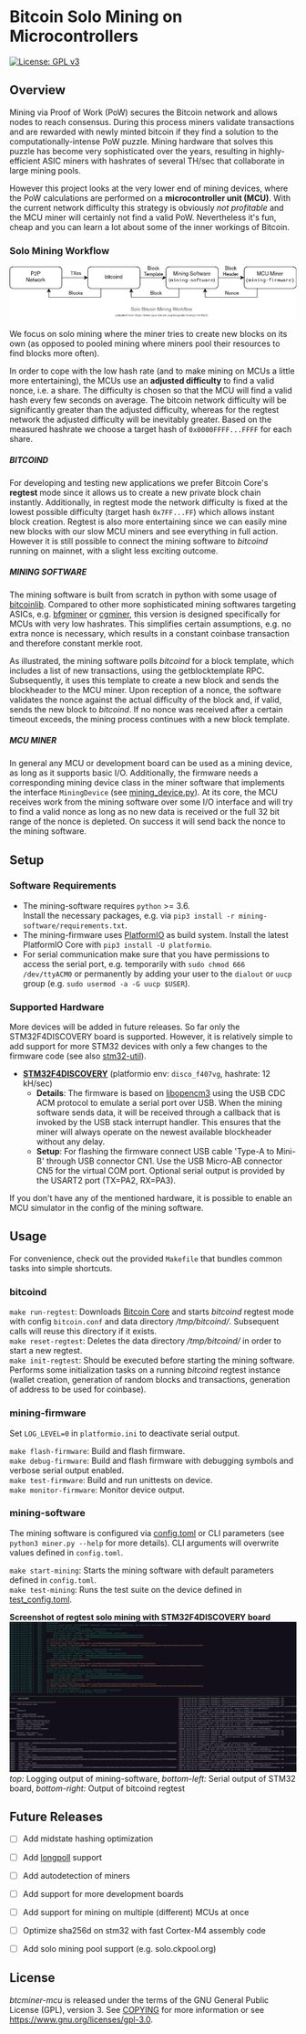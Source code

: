 # Bitcoin Solo Mining on Microcontrollers

[![License: GPL v3](https://img.shields.io/badge/License-GPLv3-blue.svg)](https://www.gnu.org/licenses/gpl-3.0)

## Overview
Mining via Proof of Work (PoW) secures the Bitcoin network and allows nodes to reach consensus. During this process miners validate transactions and are rewarded with newly minted bitcoin if they find a solution to the computationally-intense PoW puzzle. Mining hardware that solves this puzzle has become very sophisticated over the years, resulting in highly-efficient ASIC miners with hashrates of several TH/sec that collaborate in large mining pools.

However this project looks at the very lower end of mining devices, where the PoW calculations are performed on a **microcontroller unit (MCU)**. With the current network difficulty this strategy is obviously *not profitable* and the MCU miner will certainly not find a valid PoW. Nevertheless it's fun, cheap and you can learn a lot about some of the inner workings of Bitcoin.

### Solo Mining Workflow
<img src="img/solo_mining_mcu.jpg">

We focus on solo mining where the miner tries to create new blocks on its own (as opposed to pooled mining where miners pool their resources to find blocks more often).

In order to cope with the low hash rate (and to make mining on MCUs a little more entertaining), the MCUs use an **adjusted difficulty** to find a valid nonce, i.e. a share. The difficulty is chosen so that the MCU will find a valid hash every few seconds on average. The bitcoin network difficulty will be significantly greater than the adjusted difficulty, whereas for the regtest network the adjusted difficulty will be inevitably greater. Based on the measured hashrate we choose a target hash of `0x0000FFFF...FFFF` for each share.

##### BITCOIND
For developing and testing new applications we prefer Bitcoin Core's **regtest** mode since it allows us to create a new private block chain instantly. Additionally, in regtest mode the network difficulty is fixed at the lowest possible difficulty (target hash `0x7FF...FF`) which allows instant block creation. Regtest is also more entertaining since we can easily mine new blocks with our slow MCU miners and see everything in full action. However it is still possible to connect the mining software to *bitcoind* running on mainnet, with a slight less exciting outcome.

##### MINING SOFTWARE
The mining software is built from scratch in python with some usage of [bitcoinlib](https://bitcoinlib.readthedocs.io/en/latest/). Compared to other more sophisticated mining softwares targeting ASICs, e.g. [bfgminer](https://github.com/luke-jr/bfgminer) or [cgminer](https://github.com/ckolivas/cgminer), this version is designed specifically for MCUs with very low hashrates. This simplifies certain assumptions, e.g. no extra nonce is necessary, which results in a constant coinbase transaction and therefore constant merkle root.

As illustrated, the mining software polls *bitcoind* for a block template, which includes a list of new transactions, using the getblocktemplate RPC. Subsequently, it uses this template to create a new block and sends the blockheader to the MCU miner. Upon reception of a nonce, the software validates the nonce against the actual difficulty of the block and, if valid, sends the new block to *bitcoind*. If no nonce was received after a certain timeout exceeds, the mining process continues with a new block template.

##### MCU MINER
In general any MCU or development board can be used as a mining device, as long as it supports basic I/O. Additionally, the firmware needs a corresponding mining device class in the miner software that implements the interface `MiningDevice` (see [mining_device.py](/mining-software/mining_device.py)).
At its core, the MCU receives work from the mining software over some I/O interface and will try to find a valid nonce as long as no new data is received or the full 32 bit range of the nonce is depleted. On success it will send back the nonce to the mining software.


## Setup

### Software Requirements
- The mining-software requires `python` >= 3.6.  
  Install the necessary packages, e.g. via `pip3 install -r mining-software/requirements.txt`.
- The mining-firmware uses [PlatformIO](https://docs.platformio.org/en/latest/core/index.html) as build system. Install the latest PlatformIO Core with `pip3 install -U platformio`.
- For serial communication make sure that you have permissions to access the serial port, e.g. temporarily with `sudo chmod 666 /dev/ttyACM0` or permanently by adding your user to the `dialout` or `uucp` group (e.g. `sudo usermod -a -G uucp $USER`).

### Supported Hardware
More devices will be added in future releases. So far only the STM32F4DISCOVERY board is supported. However, it is relatively simple to add support for more STM32 devices with only a few changes to the firmware code (see also [stm32-util](mining-firmware/lib/stm32_util)).

- **[STM32F4DISCOVERY](https://docs.platformio.org/en/latest/boards/ststm32/disco_f407vg.html)** (platformio env: `disco_f407vg`, hashrate: 12 kH/sec)
  - **Details**: The firmware is based on [libopencm3](https://github.com/libopencm3/libopencm3) using the USB CDC ACM protocol to emulate a serial port over USB. When the mining software sends data, it will be received through a callback that is invoked by the USB stack interrupt handler. This ensures that the miner will always operate on the newest available blockheader without any delay.
  - **Setup**: For flashing the firmware connect USB cable 'Type-A to Mini-B' through USB connector CN1. Use the USB Micro-AB connector CN5 for the virtual COM port. Optional serial output is provided by the USART2 port (TX=PA2, RX=PA3).

If you don't have any of the mentioned hardware, it is possible to enable an MCU simulator in the config of the mining software.

## Usage
For convenience, check out the provided `Makefile` that bundles common tasks into simple shortcuts.

### bitcoind
`make run-regtest`: Downloads [Bitcoin Core](https://bitcoincore.org/bin/) and starts *bitcoind* regtest mode with config `bitcoin.conf` and data directory */tmp/bitcoind/*. Subsequent calls will reuse this directory if it exists.  
`make reset-regtest`: Deletes the data directory */tmp/bitcoind/* in order to start a new regtest.  
`make init-regtest`: Should be executed before starting the mining software. Performs some initialization tasks on a running *bitcoind* regtest instance (wallet creation, generation of random blocks and transactions, generation of address to be used for coinbase).


### mining-firmware
Set `LOG_LEVEL=0` in `platformio.ini` to deactivate serial output.

`make flash-firmware`: Build and flash firmware.  
`make debug-firmware`: Build and flash firmware with debugging symbols and verbose serial output enabled.  
`make test-firmware`: Build and run unittests on device.  
`make monitor-firmware`: Monitor device output.


### mining-software
The mining software is configured via [config.toml](mining-software/config.toml) or CLI parameters (see `python3 miner.py --help` for more details). CLI arguments will overwrite values defined in `config.toml`.

`make start-mining`: Starts the mining software with default parameters defined in `config.toml`.  
`make test-mining`: Runs the test suite on the device defined in [test_config.toml](mining-software/tests/test_config.toml).  

**Screenshot of regtest solo mining with STM32F4DISCOVERY board**
<img src="img/screenshot.png">
*top:* Logging output of mining-software, *bottom-left:* Serial output of STM32 board, *bottom-right:* Output of bitcoind regtest


## Future Releases
- [ ] Add midstate hashing optimization
- [ ] Add [longpoll](https://en.bitcoin.it/wiki/BIP_0022#Optional:_Long_Polling) support
- [ ] Add autodetection of miners
- [ ] Add support for more development boards
- [ ] Add support for mining on multiple (different) MCUs at once
- [ ] Optimize sha256d on stm32 with fast Cortex-M4 assembly code
- [ ] Add solo mining pool support (e.g. solo.ckpool.org)


## License
*btcminer-mcu* is released under the terms of the GNU General Public License (GPL), version 3. See [COPYING](COPYING) for more
information or see https://www.gnu.org/licenses/gpl-3.0.
